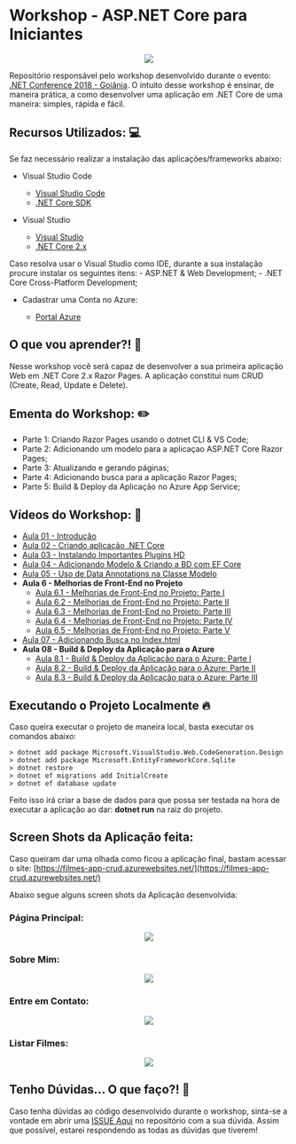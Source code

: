 # Workshop - ASP.NET Core para Iniciantes

<p align="center">
  <img src="https://i.imgsafe.org/4d/4de4b63490.jpeg"/>  
</p>

Repositório responsável pelo workshop desenvolvido durante o evento: [.NET Conference 2018 - Goiânia](https://ev.congressy.com/dotnetconf-workshop-net-core/).
O intuito desse workshop é ensinar, de maneira prática, a como desenvolver uma aplicação em .NET Core de uma maneira: simples, rápida e fácil.

## Recursos Utilizados: :computer:

Se faz necessário realizar a instalação das aplicações/frameworks abaixo:

* Visual Studio Code

    - [Visual Studio Code](https://code.visualstudio.com/)
    - [.NET Core SDK](https://www.microsoft.com/net/download)

* Visual Studio

    - [Visual Studio](https://bit.ly/2zBXxF8)
    - [.NET Core 2.x](https://www.microsoft.com/net/download)

Caso resolva usar o Visual Studio como IDE, durante a sua instalação procure instalar os seguintes itens:
    - ASP.NET & Web Development;
    - .NET Core Cross-Platform Development;

* Cadastrar uma Conta no Azure:

    - [Portal Azure](https://azure.microsoft.com/pt-br/)

## O que vou aprender?! :blue_book:

Nesse workshop você será capaz de desenvolver a sua primeira aplicação Web em .NET Core 2.x Razor Pages.
A aplicação constitui num CRUD (Create, Read, Update e Delete).

## Ementa do Workshop: :pencil2:

- Parte 1: Criando Razor Pages usando o dotnet CLI & VS Code;
- Parte 2: Adicionando um modelo para a aplicaçao ASP.NET Core Razor Pages;
- Parte 3: Atualizando e gerando páginas;
- Parte 4: Adicionando busca para a aplicação Razor Pages;
- Parte 5: Build & Deploy da Aplicação no Azure App Service;

## Vídeos do Workshop: :movie_camera:

- [Aula 01 - Introdução](https://youtu.be/njlmcXxSHE4)
- [Aula 02 - Criando aplicação .NET Core](https://youtu.be/QobTy9hMUsA)
- [Aula 03 - Instalando Importantes Plugins HD](https://youtu.be/QobTy9hMUsA)
- [Aula 04 - Adicionando Modelo & Criando a BD com EF Core](https://youtu.be/2UpKRHgE79I)
- [Aula 05 - Uso de Data Annotations na Classe Modelo](https://youtu.be/3rOydR0HVEk)
- **Aula 6 - Melhorias de Front-End no Projeto**
    - [Aula 6.1 - Melhorias de Front-End no Projeto: Parte I](https://youtu.be/NJ9PIn1iRSI)
    - [Aula 6.2 - Melhorias de Front-End no Projeto: Parte II](https://youtu.be/drXNN8vrG8o)
    - [Aula 6.3 - Melhorias de Front-End no Projeto: Parte III](https://youtu.be/YuB4AThdHkI)
    - [Aula 6.4 - Melhorias de Front-End no Projeto: Parte IV](https://youtu.be/47tG0qH6a_M)
    - [Aula 6.5 - Melhorias de Front-End no Projeto: Parte V](https://youtu.be/qiaqJplpNV0)
- [Aula 07 - Adicionando Busca no Index.html](https://youtu.be/2PJ5JZ5MTTo)
- **Aula 08 - Build & Deploy da Aplicação para o Azure**
    - [Aula 8.1 - Build & Deploy da Aplicação para o Azure: Parte I](https://youtu.be/dyyYCPHDRTk)
    - [Aula 8.2 - Build & Deploy da Aplicação para o Azure: Parte II](https://youtu.be/Jvx3LrCURK0)
    - [Aula 8.3 - Build & Deploy da Aplicação para o Azure: Parte III](https://youtu.be/Or2meipfoj4)

## Executando o Projeto Localmente :fire:

Caso queira executar o projeto de maneira local, basta executar os comandos abaixo:

```
> dotnet add package Microsoft.VisualStudio.Web.CodeGeneration.Design
> dotnet add package Microsoft.EntityFrameworkCore.Sqlite
> dotnet restore
> dotnet ef migrations add InitialCreate
> dotnet ef database update
```

Feito isso irá criar a base de dados para que possa ser testada na hora de executar a aplicação ao dar: **dotnet run** na raiz do projeto.

## Screen Shots da Aplicação feita:

Caso queiram dar uma olhada como ficou a aplicação final, bastam acessar o site: [https://filmes-app-crud.azurewebsites.net/](https://filmes-app-crud.azurewebsites.net/)

Abaixo segue alguns screen shots da Aplicação desenvolvida:

### Página Principal:

<p align="center">
  <img src="https://i.imgsafe.org/df/df6212b0bd.png"/>  
</p>

### Sobre Mim:

<p align="center">
  <img src="https://i.imgsafe.org/df/df67151204.png"/>  
</p>

### Entre em Contato:

<p align="center">
  <img src="https://i.imgsafe.org/df/df68e874b4.png"/>  
</p>


### Listar Filmes:

<p align="center">
  <img src="https://i.imgsafe.org/df/df69218a60.png"/>  
</p>


## Tenho Dúvidas... O que faço?! :triangular_flag_on_post:

Caso tenha dúvidas ao código desenvolvido durante o workshop, sinta-se a vontade em abrir uma [ISSUE Aqui](https://github.com/glaucia86/workshop-net-core-iniciantes/issues) no repositório com a sua dúvida. Assim que possível, estarei respondendo as todas as dúvidas que tiverem! 
